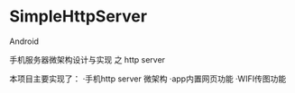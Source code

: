 # SimpleHttpServer
Android

手机服务器微架构设计与实现 之 http server

本项目主要实现了：
 ·手机http server 微架构
 ·app内置网页功能
 ·WIFI传图功能
